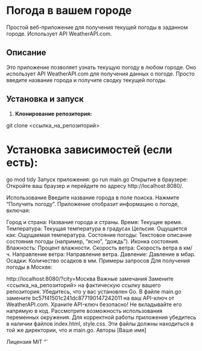 # Погода в вашем городе

Простой веб-приложение для получения текущей погоды в заданном городе.  Использует API WeatherAPI.com.

## Описание

Это приложение позволяет узнать текущую погоду в любом городе. Оно использует API WeatherAPI.com для получения данных о погоде.  Просто введите название города и получите сводку текущей погоды.


## Установка и запуск

1. **Клонирование репозитория:**

git clone <ссылка_на_репозиторий>

# Установка зависимостей (если есть):
go mod tidy
Запуск приложения:
go run main.go
Открытие в браузере:
Откройте ваш браузер и перейдите по адресу http://localhost:8080/.

Использование
Введите название города в поле поиска.
Нажмите “Получить погоду”.
Приложение отобразит информацию о погоде, включая:

Город и страна: Название города и страны.
Время: Текущее время.
Температура: Текущая температура в градусах Цельсия.
Ощущается как: Ощущаемая температура.
Состояние погоды: Текстовое описание состояния погоды (например, “ясно”, “дождь”). Иконка состояния.
Влажность: Процент влажности.
Скорость ветра: Скорость ветра в км/ч.
Направление ветра: Направление ветра.
Давление: Давление в мбар.
Осадки: Количество осадков в мм.
Примеры запросов
Для получения погоды в Москве:

http://localhost:8080/?city=Москва
Важные замечания
Замените <ссылка_на_репозиторий> на фактическую ссылку вашего репозитория.
Убедитесь, что у вас установлен Go.
В файле main.go замените bc57f41501c241dc877190147242011 на ваш API-ключ от WeatherAPI.com. Храните API-ключ безопасно! Не вкладывайте его напрямую в код. Рассмотрите возможность использования переменных окружения.
Для корректной работы приложения убедитесь в наличии файлов index.html, style.css. Эти файлы должны находиться в той же директории, что и main.go.
Авторы
[Ваше имя]

Лицензия
MIT “`
